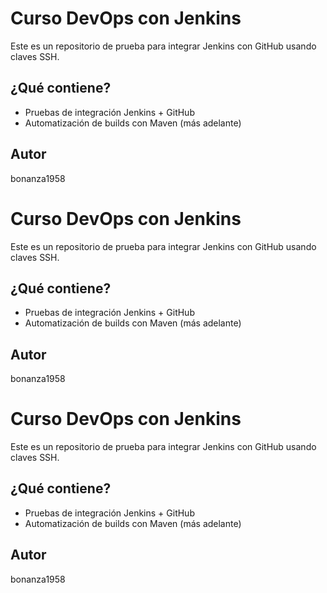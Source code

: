 # Curso DevOps con Jenkins

Este es un repositorio de prueba para integrar Jenkins con GitHub usando claves SSH.

## ¿Qué contiene?

- Pruebas de integración Jenkins + GitHub
- Automatización de builds con Maven (más adelante)

## Autor

bonanza1958
# Curso DevOps con Jenkins

Este es un repositorio de prueba para integrar Jenkins con GitHub usando claves SSH.

## ¿Qué contiene?

- Pruebas de integración Jenkins + GitHub
- Automatización de builds con Maven (más adelante)

## Autor

bonanza1958
# Curso DevOps con Jenkins

Este es un repositorio de prueba para integrar Jenkins con GitHub usando claves SSH.

## ¿Qué contiene?

- Pruebas de integración Jenkins + GitHub
- Automatización de builds con Maven (más adelante)

## Autor

bonanza1958
